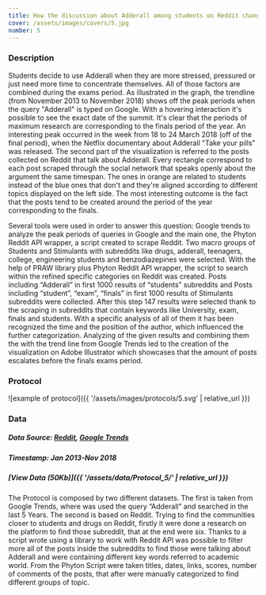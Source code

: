 ```yaml
---
title: How the discussion about Adderall among students on Reddit changes based on the period of year?
cover: /assets/images/covers/5.jpg
number: 5
---
```

### Description
Students decide to use Adderall when they are more stressed, pressured or just need more time to concentrate themselves. All of those factors are combined during the exams period. As illustrated in the graph, the trendline (from November 2013 to November 2018) shows off the peak periods when the query "Adderall" is typed on Google. With a hovering interaction it's possible to see the exact date of the summit. It's clear that the periods of maximum research are corresponding to the finals period of the year. An interesting peak occurred in the week from 18 to 24 March 2018 (off of the final period), when the Netflix documentary about Adderall "Take your pills" was released. The second part of the visualization is referred to the posts collected on Reddit that talk about Adderall. Every rectangle correspond to each post scraped through the social network that speaks openly about the argument the same timespan. The ones in orange are related to students instead of the blue ones that don't and they're aligned according to different topics displayed on the left side. The most interesting outcome is the fact that the posts tend to be created around the period of the year corresponding to the finals.


Several tools were used in order to answer this question: Google trends to analyze the peak periods of queries in Google and the main one, the Phyton Reddit API wrapper, a script created to scrape Reddit. Two macro groups of Students and Stimulants with subreddits like drugs, adderall, teenagers, college, engineering students and benzodiazepines were selected. With the help of PRAW library plus Phyton Reddit API wrapper, the script to search within the refined specific categories on Reddit was created. Posts including “Adderall” in first 1000 results of “students” subreddits and Posts including “student”, “exam”, “finals” in first 1000 results of Stimulants subreddits were collected. After this step 147 results were selected thank to the scraping in subreddits that contain keywords like University, exam, finals and students. With a specific analysis of all of them it has been recognized the time and the position of the author, which influenced the further categorization. Analyzing of the given results and combining them the with the trend line from Google Trends led to the creation of the visualization on Adobe Illustrator which showcases that the amount of posts escalates before the finals exams period.


### Protocol
![example of protocol]({{ '/assets/images/protocols/5.svg' | relative_url }})


### Data
##### Data Source: [Reddit](https://www.reddit.com/), [Google Trends](https://trends.google.com/trends/)
##### Timestamp: Jan 2013-Nov 2018
##### [View Data (50Kb)]({{ '/assets/data/Protocol_5/' | relative_url }})
The Protocol is composed by two different datasets. The first is taken from Google Trends, where was used the query “Adderall” and searched in the last 5 Years. The second is based on Reddit.
Trying to find the communities closer to students and drugs on Reddit, firstly it were done a research on the platform to find those subreddit, that at the end were six. Thanks to a script wrote using a library to work with Reddit API was possible to filter more all of the posts inside the subreddits to find those were talking about Adderall and were containing different key words referred to academic world. From the Phyton Script were taken titles, dates, links, scores, number of comments of the posts, that after were manually categorized to find different groups of topic.
